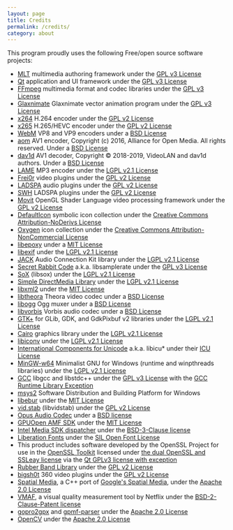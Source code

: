```yaml
---
layout: page
title: Credits
permalink: /credits/
category: about
---
```


This program proudly uses the following Free/open source software
projects:

-   [MLT](http://www.mltframework.org/) multimedia authoring framework
    under the [GPL v3 License](http://www.gnu.org/licenses/gpl-3.0.html)
-   [Qt](http://qt-project.org/) application and UI framework under the
    [GPL v3 License](http://www.gnu.org/licenses/gpl-3.0.html)
-   [FFmpeg](http://www.ffmpeg.org/) multimedia format and codec
    libraries under the [GPL v3 License](http://www.gnu.org/licenses/gpl-3.0.html)
-   [Glaxnimate](https://glaxnimate.mattbas.org/) Glaxnimate vector animation program under the
    [GPL v3 License](http://www.gnu.org/licenses/gpl-3.0.html)
-   [x264](http://www.videolan.org/developers/x264.html) H.264 encoder
    under the [GPL v2 License](http://www.gnu.org/licenses/gpl-2.0.html)
-   [x265](http://x265.org/) H.265/HEVC encoder under the [GPL v2
    License](http://www.gnu.org/licenses/gpl-2.0.html)
-   [WebM](http://www.webmproject.org/) VP8 and VP9 encoders under a [BSD
    License](http://www.webmproject.org/license/software/)
-   [aom](https://aomedia.googlesource.com/aom/) AV1 encoder, Copyright (c) 2016, Alliance for Open Media. All rights reserved. Under a [BSD
    License](https://aomedia.googlesource.com/aom/+/refs/heads/master/LICENSE)
-   [dav1d](https://www.videolan.org/projects/dav1d.html) AV1 decoder, Copyright © 2018-2019, VideoLAN and dav1d authors. Under a [BSD
    License](https://code.videolan.org/videolan/dav1d/-/blob/master/COPYING)
-   [LAME](http://lame.sourceforge.net/) MP3 encoder under the [LGPL
    v2.1 License](http://www.gnu.org/licenses/lgpl-2.1.html)
-   [Frei0r](http://www.dyne.org/software/frei0r/) video plugins under
    the [GPL v2 License](http://www.gnu.org/licenses/gpl-2.0.html)
-   [LADSPA](http://www.ladspa.org/) audio plugins under the [GPL v2
    License](http://www.gnu.org/licenses/gpl-2.0.html)
-   [SWH](https://github.com/swh/ladspa) LADSPA plugins under the [GPL v2
    License](http://www.gnu.org/licenses/gpl-2.0.html)
-   [Movit](http://git.sesse.net/movit/) OpenGL Shader Language video
    processing framework under the [GPL v2
    License](http://www.gnu.org/licenses/gpl-2.0.html)
-   [DefaultIcon](http://www.defaulticon.com/) symbolic icon collection
    under the [Creative Commons Attribution-NoDerivs
    License](http://creativecommons.org/licenses/by-nd/3.0/legalcode)
-   [Oxygen](http://www.oxygen-icons.org/) icon collection under the
    [Creative Commons Attribution-NonCommercial
    License](http://creativecommons.org/licenses/by-nc/2.5/legalcode)
-   [libepoxy](https://github.com/anholt/libepoxy) under a [MIT
    License](https://raw.githubusercontent.com/anholt/libepoxy/master/COPYING)
-   [libexif](http://libexif.sourceforge.net/) under the [LGPL v2.1
    License](http://www.gnu.org/licenses/lgpl-2.1.html)
-   [JACK](http://jackaudio.org/) Audio Connection Kit library under the
    [LGPL v2.1 License](http://www.gnu.org/licenses/lgpl-2.1.html)
-   [Secret Rabbit Code](http://www.mega-nerd.com/SRC/) a.k.a.
    libsamplerate under the [GPL v3
    License](http://www.gnu.org/licenses/gpl-3.0.html)
-   [SoX](http://sox.sourceforge.net/) (libsox) under the [LGPL v2.1
    License](http://www.gnu.org/licenses/lgpl-2.1.html)
-   [Simple DirectMedia Library](http://www.libsdl.org/) under the
    [LGPL v2.1 License](http://www.gnu.org/licenses/lgpl-2.1.html)
-   [libxml2](http://www.xmlsoft.org/) under the [MIT
    License](http://opensource.org/licenses/mit-license.php)
-   [libtheora](http://www.theora.org/) Theora video codec under a [BSD
    License](https://svn.xiph.org/trunk/theora/LICENSE)
-   [libogg](http://xiph.org/ogg/) Ogg muxer under a [BSD
    License](http://www.xiph.org/licenses/bsd/)
-   [libvorbis](http://xiph.org/vorbis/) Vorbis audio codec under a [BSD
    License](http://www.xiph.org/licenses/bsd/)
-   [GTK+](http://www.gtk.org/) for GLib, GDK, and GdkPixbuf v2
    libraries under the [LGPL v2.1
    License](http://www.gnu.org/licenses/lgpl-2.1.html)
-   [Cairo](http://cairographics.org/) graphics library under the [LGPL
    v2.1 License](http://www.gnu.org/licenses/lgpl-2.1.html)
-   [libiconv](http://www.gnu.org/software/libiconv/) under the [LGPL
    v2.1 License](http://www.gnu.org/licenses/lgpl-2.1.html)
-   [International Components for
    Unicode](http://site.icu-project.org/) a.k.a. libicu\* under their
    [ICU
    License](http://source.icu-project.org/repos/icu/icu/trunk/license.html)
-   [MinGW-w64](http://mingw-w64.sourceforge.net/) Minimalist GNU for
    Windows (runtime and winpthreads libraries) under the [LGPL v2.1
    License](http://www.gnu.org/licenses/lgpl-2.1.html)
-   [GCC](http://gcc.gnu.org/) libgcc and libstdc++ under the [GPL v3
    License](http://www.gnu.org/licenses/gpl-3.0.html) with the [GCC
    Runtime Library
    Exception](http://gcc.gnu.org/onlinedocs/libstdc++/manual/license.html)
-   [msys2](https://www.msys2.org/) Software Distribution and Building Platform for Windows
-   [libebur](https://github.com/jiixyj/libebur128) under the [MIT
    License](http://opensource.org/licenses/mit-license.php)
-   [vid.stab](https://github.com/georgmartius/vid.stab) (libvidstab)
    under the [GPL v2 License](http://www.gnu.org/licenses/gpl-2.0.html)
-   [Opus Audio Codec](http://www.opus-codec.org/) under a [BSD
    license](http://www.opus-codec.org/license/)
-   [GPUOpen AMF SDK](https://github.com/GPUOpen-LibrariesAndSDKs/AMF) under the [MIT
    License](http://opensource.org/licenses/mit-license.php)
-   [Intel Media SDK dispatcher](https://github.com/lu-zero/mfx_dispatch) under the [BSD-3-Clause license](https://raw.githubusercontent.com/lu-zero/mfx_dispatch/master/LICENSE)
-   [Liberation Fonts](https://github.com/liberationfonts/liberation-fonts) under
    the [SIL Open Font License](https://raw.githubusercontent.com/liberationfonts/liberation-fonts/master/LICENSE)
-   This product includes software developed by the OpenSSL Project for use in
the [OpenSSL Toolkit](http://www.openssl.org/) licensed under [the dual OpenSSL
and SSLeay license](https://www.openssl.org/source/license-openssl-ssleay.txt)
via the [Qt GPLv3 license with
exception](https://doc.qt.io/qt-5.9/qtnetwork-index.html#licenses-and-attributions)
-   [Rubber Band Library](https://breakfastquay.com/rubberband/) under the
    [GPL v2 License](http://www.gnu.org/licenses/gpl-2.0.html)
-   [bigsh0t](https://bitbucket.org/leo_sutic/bigsh0t) 360 video plugins under the [GPL v2
    License](http://www.gnu.org/licenses/gpl-2.0.html)
-   [Spatial Media](https://github.com/VarolOkan/spatial-media), a C++ port of [Google's Spatial
    Media](https://github.com/google/spatial-media), under the [Apache 2.0 License](http://www.apache.org/licenses/LICENSE-2.0)
-   [VMAF](https://github.com/Netflix/vmaf), a visual quality measurement tool by Netflix under the [BSD-2-Clause-Patent license](https://raw.githubusercontent.com/Netflix/vmaf/master/LICENSE)
-   [gopro2gpx](https://github.com/NetworkAndSoftware/gopro2gpx) and [gpmf-parser](https://github.com/gopro/gpmf-parser)
    under the [Apache 2.0 License](http://www.apache.org/licenses/LICENSE-2.0)
-   [OpenCV](https://opencv.org) under the [Apache 2.0 License](http://www.apache.org/licenses/LICENSE-2.0)
